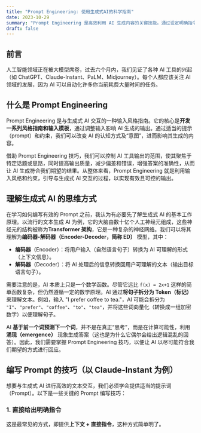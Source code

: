 ```yaml
---
title: "Prompt Engineering: 使用生成式AI的科学指南"
date: 2023-10-29
summary: "Prompt Engineering 是高效利用 AI 生成内容的关键技能。通过设定明确指令、角色扮演、示例提示等技巧，我们可以提高 AI 输出的质量和精准度。在代码分析、结构化数据生成、文本创作等场景中，它极大提升了生产力，同时需要警惕幻觉与广告植入等问题。"
draft: false
---
```


## 前言
人工智能领域正在被大模型席卷，过去六个月内，我们见证了各种 AI 工具的兴起（如 ChatGPT、Claude-Instant、PaLM、Midjourney）。每个人都应该关注 AI 领域的发展，因为 AI 可以自动化许多你当前耗费大量时间的任务。

## 什么是 Prompt Engineering
Prompt Engineering 是与生成式 AI 交互的一种输入风格指南。它的核心是**开发一系列风格指南和输入模板**，通过调整输入影响 AI 生成的输出。通过适当的提示（prompt）和约束，我们可以改变 AI 的认知方式及“意图”，进而影响其生成的内容。

借助 Prompt Engineering 技巧，我们可以控制 AI 工具输出的范围，使其聚焦于特定话题或思路，同时提高输出质量，减少偏差和错误，增强答案的准确性，从而让 AI 生成符合我们期望的结果。从整体来看，Prompt Engineering 就是利用输入风格和约束，引导与生成式 AI 交互的过程，以实现有效且可控的输出。

## 理解生成式 AI 的思维方式
在学习如何编写有效的 Prompt 之前，我认为有必要先了解生成式 AI 的基本工作原理。以流行的文本生成 AI 为例，它的大脑由数十亿个人工神经元组成，这些神经元的结构被称为**Transformer 架构**，它是一种复杂的神经网络。我们可以将其理解为**编码器-解码器（Encoder-Decoder，简称 ED）** 模型，其中：
- **编码器**（Encoder）：将用户输入（自然语言句子）转换为 AI 可理解的形式（上下文信息）。
- **解码器**（Decoder）：将 AI 处理后的信息转换回用户可理解的文本（输出目标语言句子）。

需要注意的是，AI 本质上只是一个数学函数。尽管它远比 `f(x) = 2x+1` 这样的简单函数复杂，但仍然遵循一定的数学原理。AI 通过**将句子拆分为 Token（标记）** 来理解文本。例如，输入 "I prefer coffee to tea."，AI 可能会拆分为 `"I"`、`"prefer"`、`"coffee"`、`"to"`、`"tea"`，并将这些词向量化（转换成一组加密数字）以便理解句子。

AI **基于前一个词预测下一个词**，并不是在真正“思考”，而是在计算可能性，利用**涌现（emergence）** 现象生成答案（这也是为什么它偶尔会给出逻辑混乱的回答）。因此，我们需要掌握 Prompt Engineering 技巧，以便让 AI 以尽可能符合我们期望的方式进行回应。

## 编写 Prompt 的技巧（以 Claude-Instant 为例）
想要与生成式 AI 进行高效的文本交互，我们必须学会提供适当的提示词（Prompt）。以下是一些关键的 Prompt 编写技巧：

### **1. 直接给出明确指令**
这是最常见的方式，即提供**上下文 + 直接指令**，这种方式简单明了。

